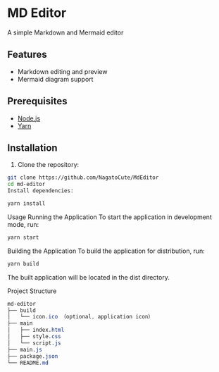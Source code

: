 # MD Editor

A simple Markdown and Mermaid editor 
## Features

- Markdown editing and preview
- Mermaid diagram support

## Prerequisites

- [Node.js](https://nodejs.org/)
- [Yarn](https://yarnpkg.com/)

## Installation

1. Clone the repository:

```bash
git clone https://github.com/NagatoCute/MdEditor
cd md-editor
Install dependencies:
```
```bash
yarn install
````
Usage
Running the Application
To start the application in development mode, run:

```bash
yarn start
````
Building the Application
To build the application for distribution, run:

```bash
yarn build
````
The built application will be located in the dist directory.

Project Structure
```css
md-editor
├── build
│   └── icon.ico （optional, application icon）
├── main
│   ├── index.html
│   ├── style.css
│   └── script.js
├── main.js
├── package.json
└── README.md
```
